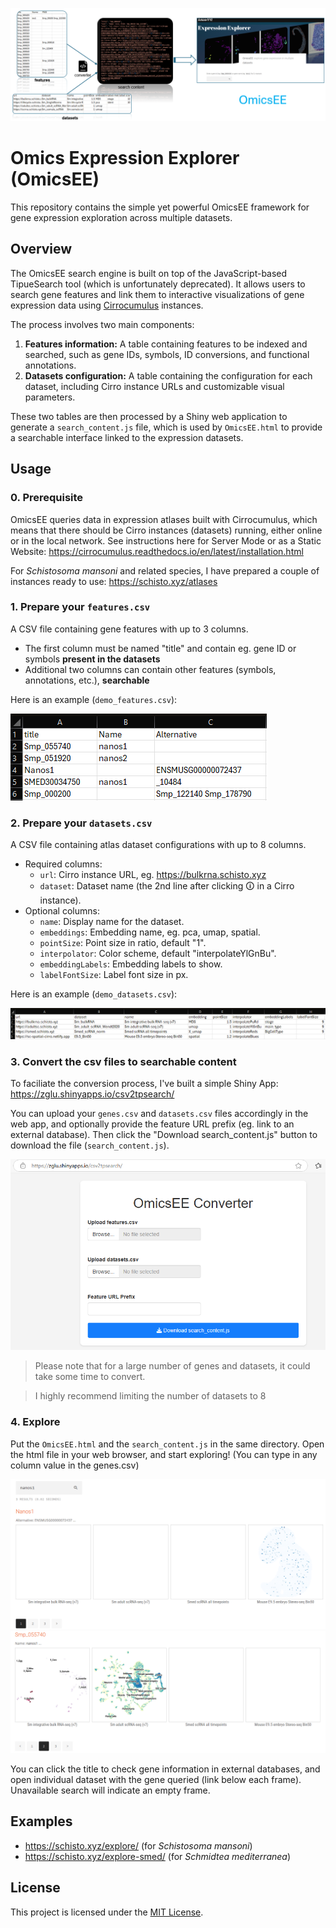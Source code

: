 ![](images/img_OmicsEE_workflow.png "OmicsEE workflow")

# Omics Expression Explorer (OmicsEE)

This repository contains the simple yet powerful OmicsEE framework for gene expression exploration across multiple datasets.


## Overview

The OmicsEE search engine is built on top of the JavaScript-based TipueSearch tool (which is unfortunately deprecated). It allows users to search gene features and link them to interactive visualizations of gene expression data using [Cirrocumulus](https://cirrocumulus.readthedocs.io/en/) instances.

The process involves two main components:

1.  **Features information:** A table containing features to be indexed and searched, such as gene IDs, symbols, ID conversions, and functional annotations.
2.  **Datasets configuration:** A table containing the configuration for each dataset, including Cirro instance URLs and customizable visual parameters.

These two tables are then processed by a Shiny web application to generate a `search_content.js` file, which is used by <code>OmicsEE.html</code> to provide a searchable interface linked to the expression datasets.

## Usage

### 0. Prerequisite
OmicsEE queries data in expression atlases built with Cirrocumulus, which means that there should be Cirro instances (datasets) running, either online or in the local network. See instructions here for Server Mode or as a Static Website: https://cirrocumulus.readthedocs.io/en/latest/installation.html

For *Schistosoma mansoni* and related species, I have prepared a couple of instances ready to use: https://schisto.xyz/atlases

### 1. Prepare your `features.csv`
A CSV file containing gene features with up to 3 columns.

* The first column must be named "title" and contain eg. gene ID or symbols **present in the datasets**
* Additional two columns can contain other features (symbols, annotations, etc.), **searchable**
 
 Here is an example (`demo_features.csv`):

![](images/img_demo_features.png "demo_features.csv")

### 2. Prepare your `datasets.csv`
A CSV file containing atlas dataset configurations with up to 8 columns. 

* Required columns:
    * `url`: Cirro instance URL, eg. https://bulkrna.schisto.xyz
    * `dataset`: Dataset name (the 2nd line after clicking 🛈 in a Cirro instance).
* Optional columns:
    * `name`: Display name for the dataset.
    * `embeddings`: Embedding name, eg. pca, umap, spatial.
    * `pointSize`: Point size in ratio, default "1".
    * `interpolator`: Color scheme, default "interpolateYlGnBu".
    * `embeddingLabels`: Embedding labels to show.
    * `labelFontSize`: Label font size in px.
    
Here is an example (`demo_datasets.csv`):

![](images/img_demo_datasets.png "demo_datasets.csv")

### 3. Convert the csv files to searchable content
To faciliate the conversion process, I've built a simple Shiny App: https://zglu.shinyapps.io/csv2tpsearch/

You can upload your `genes.csv` and `datasets.csv` files accordingly in the web app, and optionally provide the feature URL prefix (eg. link to an external database). Then click the "Download search_content.js" button to download the file (`search_content.js`).

![](images/img_converter_app.png "OmicsEE Converter app")

> Please note that for a large number of genes and datasets, it could take some time to convert.

> I highly recommend limiting the number of datasets to 8

### 4. Explore
Put the `OmicsEE.html` and the `search_content.js` in the same directory. Open the html file in your web browser, and start exploring! (You can type in any column value in the genes.csv)

![](images/img_OmicsEE_out1.png "OmicsEE interface 1")
![](images/img_OmicsEE_out2.png "OmicsEE interface 2")

You can click the title to check gene information in external databases, and open individual dataset with the gene queried (link below each frame). Unavailable search will indicate an empty frame. 

## Examples
- https://schisto.xyz/explore/ (for *Schistosoma mansoni*)
- https://schisto.xyz/explore-smed/ (for *Schmidtea mediterranea*)

## License
This project is licensed under the [MIT License](LICENSE).
